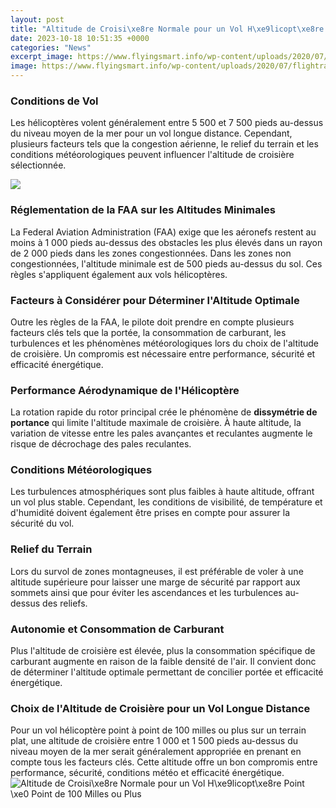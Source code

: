 ```yaml
---
layout: post
title: "Altitude de Croisi\xe8re Normale pour un Vol H\xe9licopt\xe8re Point \xe0 Point de 100 Milles ou Plus"
date: 2023-10-18 10:51:35 +0000
categories: "News"
excerpt_image: https://www.flyingsmart.info/wp-content/uploads/2020/07/flightradar24-AF7670.jpg
image: https://www.flyingsmart.info/wp-content/uploads/2020/07/flightradar24-AF7670.jpg
---
```


### Conditions de Vol 
Les hélicoptères volent généralement entre 5 500 et 7 500 pieds au-dessus du niveau moyen de la mer pour un vol longue distance. Cependant, plusieurs facteurs tels que la congestion aérienne, le relief du terrain et les conditions météorologiques peuvent influencer l'altitude de croisière sélectionnée. 

![](https://open.crea-learning.com/mod_turbolead/upload/crea/trainings/DFF6E5A3-032D-5F6E-B1CA-818DF15C0AA9/resources/symetrie.JPG)
### Réglementation de la FAA sur les Altitudes Minimales
La Federal Aviation Administration (FAA) exige que les aéronefs restent au moins à 1 000 pieds au-dessus des obstacles les plus élevés dans un rayon de 2 000 pieds dans les zones congestionnées. Dans les zones non congestionnées, l'altitude minimale est de 500 pieds au-dessus du sol. Ces règles s'appliquent également aux vols hélicoptères.
### Facteurs à Considérer pour Déterminer l'Altitude Optimale
Outre les règles de la FAA, le pilote doit prendre en compte plusieurs facteurs clés tels que la portée, la consommation de carburant, les turbulences et les phénomènes météorologiques lors du choix de l'altitude de croisière. Un compromis est nécessaire entre performance, sécurité et efficacité énergétique.
### Performance Aérodynamique de l'Hélicoptère 
La rotation rapide du rotor principal crée le phénomène de **dissymétrie de portance** qui limite l'altitude maximale de croisière. À haute altitude, la variation de vitesse entre les pales avançantes et reculantes augmente le risque de décrochage des pales reculantes.
### Conditions Météorologiques 
Les turbulences atmosphériques sont plus faibles à haute altitude, offrant un vol plus stable. Cependant, les conditions de visibilité, de température et d'humidité doivent également être prises en compte pour assurer la sécurité du vol.
### Relief du Terrain
Lors du survol de zones montagneuses, il est préférable de voler à une altitude supérieure pour laisser une marge de sécurité par rapport aux sommets ainsi que pour éviter les ascendances et les turbulences au-dessus des reliefs.
### Autonomie et Consommation de Carburant
Plus l'altitude de croisière est élevée, plus la consommation spécifique de carburant augmente en raison de la faible densité de l'air. Il convient donc de déterminer l'altitude optimale permettant de concilier portée et efficacité énergétique.
### Choix de l'Altitude de Croisière pour un Vol Longue Distance
Pour un vol hélicoptère point à point de 100 milles ou plus sur un terrain plat, une altitude de croisière entre 1 000 et 1 500 pieds au-dessus du niveau moyen de la mer serait généralement appropriée en prenant en compte tous les facteurs clés. Cette altitude offre un bon compromis entre performance, sécurité, conditions météo et efficacité énergétique.
![Altitude de Croisi\xe8re Normale pour un Vol H\xe9licopt\xe8re Point \xe0 Point de 100 Milles ou Plus](https://www.flyingsmart.info/wp-content/uploads/2020/07/flightradar24-AF7670.jpg)